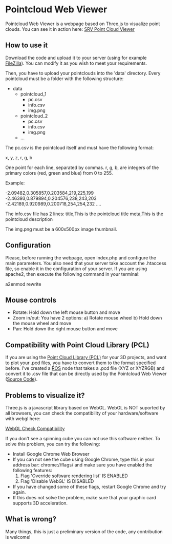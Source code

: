 Pointcloud Web Viewer
=============

Pointcloud Web Viewer is a webpage based on Three.js to visualize point clouds. You can see it in action here:
[SRV Point Cloud Viewer][link_srv]


How to use it
-------

Download the code and upload it to your server (using for example [FileZilla][link_filezilla]). You can modify it as you wish to meet your requirements.

Then, you have to upload your pointclouds into the 'data' directory. Every pointcloud must be a folder with the following structure:

 - data
	- pointcloud_1
		- pc.csv
		- info.csv
		- img.png
	- pointcloud_2
		- pc.csv
		- info.csv
		- img.png
	- ...

The pc.csv is the pointcloud itself and must have the following format:

x, y, z, r, g, b

One point for each line, separated by commas. r, g, b, are integers of the primary colors (red, green and blue) from 0 to 255.

Example:

-2.09482,0.305857,0.203584,219,225,199
-2.46393,0.879894,0.204576,238,243,203
-2.42189,0.920989,0.200718,254,254,232
....

The info.csv file has 2 lines:
title,This is the pointcloud title
meta,This is the pointcloud description

The img.png must be a 600x500px image thumbnail.



Configuration
-------

Please, before running the webpage, open index.php and configure the main parameters. You also need that your server take account the .htaccess file, so enable it in the configuration of your server. If you are using apache2, then execute the following command in your terminal:

a2enmod rewrite



Mouse controls
-------

- Rotate: Hold down the left mouse button and move
- Zoom in/out: You have 2 options:
	a) Rotate mouse wheel
	b) Hold down the mouse wheel and move
- Pan: Hold down the right mouse button and move


Compatibility with Point Cloud Library (PCL)
-------

If you are using the [Point Cloud Library (PCL)][link_pcl] for your 3D projects, and want to plot your .pcd files, you have to convert them to the format specified before. I've created a [ROS][link_ros] node that takes a .pcd file (XYZ or XYZRGB) and convert it to .csv file that can be directly used by the Pointcloud Web Viewer ([Source Code][link_pointcloud_to_webgl]).


Problems to visualize it?
-------

Three.js is a javascript library based on WebGL. WebGL is NOT suported by all browsers, you can check the compatibility of your hardware/software with webgl here:

[WebGL Check Compatibility][link_webgl]

If you don't see a spinning cube you can not use this software neither. To solve this problem, you can try the following:

* Install Google Chrome Web Browser
* If you can not see the cube using Google Chrome, type this in your address bar: chrome://flags/ and make sure you have enabled the following features:
	1. Flag 'Override software rendering list' IS ENABLED
	2. Flag 'Disable WebGL' IS DISABLED
* If you have changed some of these flags, restart Google Chrome and try again.
* If this does not solve the problem, make sure that your graphic card supports 3D acceleration.


What is wrong?
-------

Many things, this is just a preliminary version of the code, any contribution is welcome!



[link_srv]: http://srv.uib.es/pointclouds/
[link_filezilla]: https://filezilla-project.org/
[link_cirs]: http://cirs.udg.edu/CIRS/News/News.html
[link_webgl]: http://get.webgl.org/
[link_pcl]: http://pointclouds.org/
[link_pointcloud_to_webgl]: https://github.com/srv/srv_tools/blob/indigo/pointcloud_tools/src/pointcloud_to_webgl.cpp
[link_ros]: http://ros.org/
